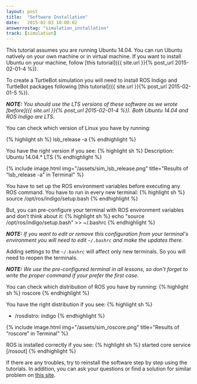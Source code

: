 ```yaml
---
layout: post
title:  "Software Installation"
date:   2015-02-03 10:00:02
answerrostag: "simulation_installation"
track: [simulation]
---
```


This tutorial assumes you are running Ubuntu 14.04. You can run Ubuntu natively on your own machine or in virtual machine. If you want to install Ubuntu on your machine, follow [this tutorial]({{ site.url }}{% post_url 2015-02-01-4 %}).

To create a TurtleBot simulation you will need to install ROS Indigo and TurtleBot packages following [this tutorial]({{ site.url }}{% post_url 2015-02-01-5 %}).

***NOTE:*** *You should use the LTS versions of these software as we wrote [before]({{ site.url }}{% post_url 2015-02-01-4 %}). Both Ubuntu 14.04 and ROS Indigo are LTS.*

You can check which version of Linux you have by running:

{% highlight sh %}
lsb_release -a
{% endhighlight %}

You have the right version if you see:
{% highlight sh %}
Description: Ubuntu 14.04.* LTS
{% endhighlight %}

{% include image.html img="/assets/sim_lsb_release.png" title="Results of “lsb_release -a” in Terminal" %}

You have to set up the ROS environment variables before executing any ROS command. You have to run in every new terminal:
{% highlight sh %}
source /opt/ros/indigo/setup.bash
{% endhighlight %}

But, you can pre-configure your terminal with ROS environment variables and don’t think about it:
{% highlight sh %}
echo "source /opt/ros/indigo/setup.bash" >> ~/.bashrc
{% endhighlight %}

***NOTE:*** *If you want to edit or remove this configuration from your terminal's environment you will need to edit `~/.bashrc` and make the updates there.*

Adding settings to the `~/.bashrc` will affect only new terminals. So you will need to reopen the terminals.

***NOTE:*** *We use the pre-configured terminal in all lessons, so don’t forget to write the proper command if your prefer the first case.*

You can check which distribution of ROS you have by running:
{% highlight sh %}
roscore
{% endhighlight %}

You have the right distribution if you see:
{% highlight sh %}
 * /rosdistro: indigo
{% endhighlight %}

{% include image.html img="/assets/sim_roscore.png" title="Results of “roscore” in Terminal" %}

ROS is installed correctly if you see:
{% highlight sh %}
started core service [/rosout]
{% endhighlight %}

If there are any troubles, try to reinstall the software step by step using the tutorials. In addition, you can ask your questions or find a solution for similar problem on [this site](http://answers.ros.org/questions/).
